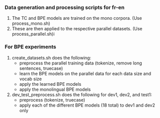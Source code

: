 ### Data generation and processing scripts for fr-en

1. The TC and BPE models are trained on the mono corpora. (Use process_mono.sh)
2. These are then applied to the respective parallel datasets. (Use process_parallel.sh)i

### For BPE experiments
1. create_datasets.sh does the following:
	- preprocess the parallel training data (tokenize, remove long sentences, truecase)
	- learn the BPE models on the parallel data for each data size and vocab size
	- apply the learned BPE models
	- apply the monolingual BPE models
2. dev_test_preprocess.sh does the following for dev1, dev2, and test1:
	- preprocess (tokenize, truecase)
	- apply each of the different BPE models (18 total) to dev1 and dev2 only
